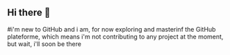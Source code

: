## Hi there 👋

#i'm new to GitHub and i am, for now exploring and masterinf the GitHub plateforme, which means i'm not contributing to any project at the moment, but wait, i'll soon be there
<!--
**Staney111/Staney111** is a ✨ _special_ ✨ repository because its `README.md` (this file) appears on your GitHub profile.

Here are some ideas to get you started:

- 🔭 I’m currently working on ...
- 🌱 I’m currently learning ...
- 👯 I’m looking to collaborate on ...
- 🤔 I’m looking for help with ...
- 💬 Ask me about ...
- 📫 How to reach me: ...
- 😄 Pronouns: ...
- ⚡ Fun fact: ...
-->
